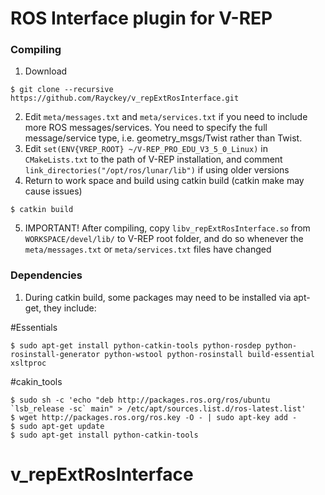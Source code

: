 # ROS Interface plugin for V-REP

### Compiling

1. Download
```
$ git clone --recursive https://github.com/Rayckey/v_repExtRosInterface.git
```
2. Edit `meta/messages.txt` and `meta/services.txt` if you need to include more ROS messages/services. You need to specify the full message/service type, i.e. geometry_msgs/Twist rather than Twist.
3. Edit `set(ENV{VREP_ROOT} ~/V-REP_PRO_EDU_V3_5_0_Linux)` in `CMakeLists.txt` to the path of V-REP installation, and comment `link_directories("/opt/ros/lunar/lib")` if using older versions 
4. Return to work space and build using catkin build (catkin make may cause issues)
```
$ catkin build
```
5. IMPORTANT! After compiling, copy `libv_repExtRosInterface.so` from `WORKSPACE/devel/lib/` to V-REP root folder, and do so whenever the `meta/messages.txt` or `meta/services.txt` files have changed



### Dependencies
1. During catkin build, some packages may need to be installed via apt-get, they include:


#Essentials
```
$ sudo apt-get install python-catkin-tools python-rosdep python-rosinstall-generator python-wstool python-rosinstall build-essential xsltproc
```
#cakin_tools
```
$ sudo sh -c 'echo "deb http://packages.ros.org/ros/ubuntu `lsb_release -sc` main" > /etc/apt/sources.list.d/ros-latest.list'
$ wget http://packages.ros.org/ros.key -O - | sudo apt-key add -
$ sudo apt-get update
$ sudo apt-get install python-catkin-tools
```

# v_repExtRosInterface

